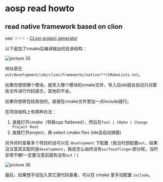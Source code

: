 # aosp read howto

## read native framework based on clion

see: :sparkles::sparkles::sparkles: - [CLion project generator](https://android.googlesource.com/platform/build/soong/+/HEAD/docs/clion.md)

以下是加了cmake后编译输出的目录结构：

![picture 35](https://mark-vue-oss.oss-cn-hangzhou.aliyuncs.com/aosp-read-howto-1645676260488-70514b613a068259bce0e5433a33b8dc4b6868bc3a5512ee19a237cc8af7afe8.png)  

地址是在 `out/development/ide/clion/frameworks/native/**/CMakeLists.txt`。

如果你想改哪个模块，就导入哪个模块的cmake文件，导入后ide就会自动只对那些文件进行代码提示，其他的不会。

如果你想再包括其他的，直接在cmake文件里加一点include就行。

在项目结构上有两种办法：

1. 直接打开cmake（导致cpp flattened），然后在`Tool | CMake | Change Project Root`
2. 直接打开project，再 select cmake files (ide会自动弹窗)

另外同时查看多个项目的话可以在 `development` 下配置（我当时想配置`out`，结果没注意其实配的是`development`，我说怎么始终没有`surfaceflinger`部分呢，当时非常不解!一定要注意前面有没有`out`！)

![picture 36](https://mark-vue-oss.oss-cn-hangzhou.aliyuncs.com/aosp-read-howto-1645676600906-574d19958013236b5b5402fbb24c52c930dda7854611c3e0124c85b3163efe38.png)  

最后，如果想手动加入其它源代码查看，可以在 cmake 里手动配置 `include`。
